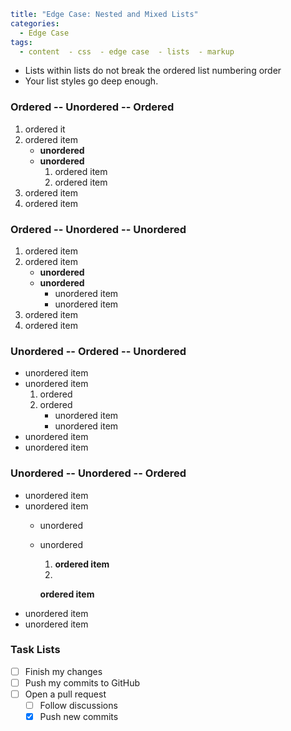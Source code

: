 ```yaml
title: "Edge Case: Nested and Mixed Lists"
categories:
  - Edge Case
tags:
  - content  - css  - edge case  - lists  - markup
```



- Lists within lists do not break the ordered list numbering order
- Your list styles go deep enough.

### Ordered -- Unordered -- Ordered

1. ordered it
2. ordered item
   - **unordered**
   - **unordered**
     1. ordered item
     2. ordered item
3. ordered item
4. ordered item

### Ordered -- Unordered -- Unordered

1. ordered item
2. ordered item
   - **unordered**
   - **unordered**
     - unordered item
     - unordered item
3. ordered item
4. ordered item

### Unordered -- Ordered -- Unordered

- unordered item
- unordered item
  1. ordered
  2. ordered
     - unordered item
     - unordered item
- unordered item
- unordered item

### Unordered -- Unordered -- Ordered

- unordered item
- unordered item
  - unordered
  - unordered
    1. **ordered item**
    2. 
       
       **ordered item**
- unordered item
- unordered item

### Task Lists

- [ ] Finish my changes
- [ ] Push my commits to GitHub
- [ ] Open a pull request
  - [ ] Follow discussions
  - [x] Push new commits
